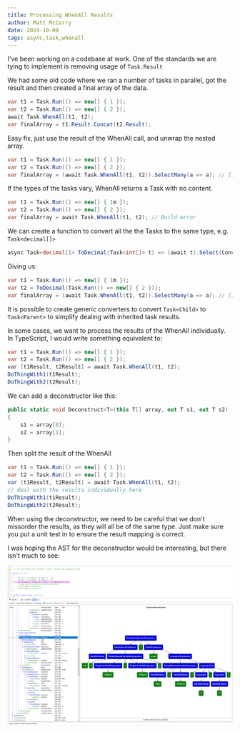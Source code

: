 ```yaml
---
title: Processing WhenAll Results
author: Matt McCorry
date: 2024-10-09
tags: async,task,whenall
---
```


I've been working on a codebase at work. One of the standards we are tying to implement is removing usage of `Task.Result`

We had some old code where we ran a number of tasks in parallel, got the result and then created a final array of the data.

```csharp
var t1 = Task.Run(() => new[] { 1 });
var t2 = Task.Run(() => new[] { 2 });
await Task.WhenAll(t1, t2);
var finalArray = t1.Result.Concat(t2.Result);
```

Easy fix, just use the result of the WhenAll call, and unwrap the nested array.

```csharp
var t1 = Task.Run(() => new[] { 1 });
var t2 = Task.Run(() => new[] { 2 });
var finalArray = (await Task.WhenAll(t1, t2)).SelectMany(a => a); // [1, 2]
```

If the types of the tasks vary, WhenAll returns a Task with no content.

```csharp
var t1 = Task.Run(() => new[] { 1m });
var t2 = Task.Run(() => new[] { 2 });
var finalArray = await Task.WhenAll(t1, t2); // Build error
```

We can create a function to convert all the the Tasks to the same type, e.g. `Task<decimal[]>`

```csharp
async Task<decimal[]> ToDecimal(Task<int[]> t) => (await t).Select(Convert.ToDecimal).ToArray();
```

Giving us:

```csharp
var t1 = Task.Run(() => new[] { 1m });
var t2 = ToDecimal(Task.Run(() => new[] { 2 }));
var finalArray = (await Task.WhenAll(t1, t2)).SelectMany(a => a); // [1m, 2m]
```

It is possible to create generic converters to convert `Task<Child>` to `Task<Parent>` to simplify dealing with inherited task results.

In some cases, we want to process the results of the WhenAll individually.  In TypeScript, I would write something equivalent to:

```csharp
var t1 = Task.Run(() => new[] { 1 });
var t2 = Task.Run(() => new[] { 2 });
var [t1Result, t2Result] = await Task.WhenAll(t1, t2);
DoThingWith1(t1Result);
DoThingWith2(t2Result);
```

We can add a deconstructor like this:

```csharp
public static void Deconstruct<T>(this T[] array, out T s1, out T s2)
{
    s1 = array[0];
    s2 = array[1];
}
```

Then split the result of the WhenAll

```csharp
var t1 = Task.Run(() => new[] { 1 });
var t2 = Task.Run(() => new[] { 2 });
var (t1Result, t2Result) = await Task.WhenAll(t1, t2);
// deal with the results individually here
DoThingWith1(t1Result);
DoThingWith2(t2Result);
```

When using the deconstructor, we need to be careful that we don't missorder the results, as they will all be of the same type. Just make sure you put a unit test in to ensure the result mapping is correct.

I was hoping the AST for the deconstructor would be interesting, but there isn't much to see:

![WhenAll AST](./images/WhenAll.png)
